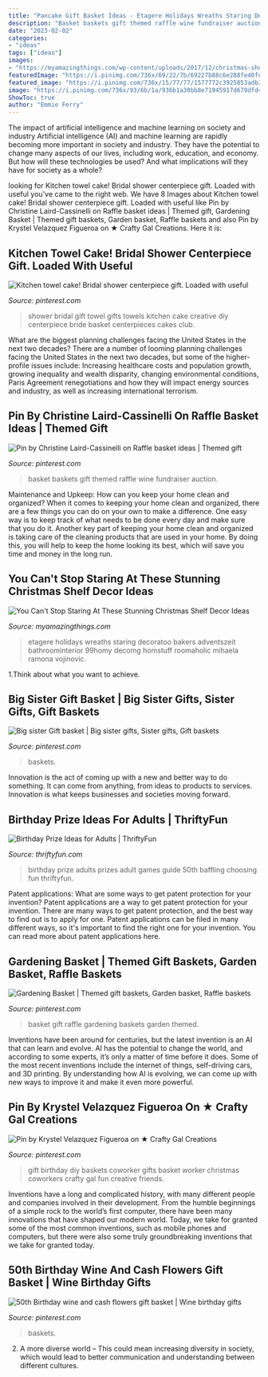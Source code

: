 ```yaml
---
title: "Pancake Gift Basket Ideas - Etagere Holidays Wreaths Staring Decoratoo Bakers Adventszeit Bathroominterior 99homy Decomg Homstuff Roomaholic Mihaela Ramona Vojinovic"
description: "Basket baskets gift themed raffle wine fundraiser auction"
date: "2023-02-02"
categories:
- "ideas"
tags: ["ideas"]
images:
- "https://myamazingthings.com/wp-content/uploads/2017/12/christmas-shelf-decor-4-.jpg"
featuredImage: "https://i.pinimg.com/736x/69/22/7b/69227b88c6e288fe40fdb1ffe4a27c5a.jpg"
featured_image: "https://i.pinimg.com/736x/15/77/77/1577772c3925853adb35ded49c78f24c--big-sister-gifts-big-sisters.jpg"
image: "https://i.pinimg.com/736x/93/6b/1a/936b1a30bb8e71945917d679dfd4500d--raffle-baskets-basket-gift.jpg"
ShowToc: true
author: "Emmie Ferry"
---
```



The impact of artificial intelligence and machine learning on society and industry
Artificial intelligence (AI) and machine learning are rapidly becoming more important in society and industry. They have the potential to change many aspects of our lives, including work, education, and economy. But how will these technologies be used? And what implications will they have for society as a whole?

	

		
looking for Kitchen towel cake! Bridal shower centerpiece gift. Loaded with useful you've came to the right web. We have 8 Images about Kitchen towel cake! Bridal shower centerpiece gift. Loaded with useful like Pin by Christine Laird-Cassinelli on Raffle basket ideas | Themed gift, Gardening Basket | Themed gift baskets, Garden basket, Raffle baskets and also Pin by Krystel Velazquez Figueroa on ★ Crafty Gal Creations. Here it is:
		
    
## Kitchen Towel Cake! Bridal Shower Centerpiece Gift. Loaded With Useful

<img loading=lazy src="https://i.pinimg.com/736x/70/94/56/709456276098ca050209aed7008fb962.jpg" onerror="this.onerror=null;this.src='https://tse1.mm.bing.net/th?id=OIP.gMIHCDGrroPZcKRolx3ozwHaLk&amp;pid=15.1';" alt="Kitchen towel cake! Bridal shower centerpiece gift. Loaded with useful">

_Source: pinterest.com_

>shower bridal gift towel gifts towels kitchen cake creative diy centerpiece bride basket centerpieces cakes club. 

	

What are the biggest planning challenges facing the United States in the next two decades?
There are a number of looming planning challenges facing the United States in the next two decades, but some of the higher-profile issues include: Increasing healthcare costs and population growth, growing inequality and wealth disparity, changing environmental conditions, Paris Agreement renegotiations and how they will impact energy sources and industry, as well as increasing international terrorism.

    
## Pin By Christine Laird-Cassinelli On Raffle Basket Ideas | Themed Gift

<img loading=lazy src="https://i.pinimg.com/736x/c7/5b/a1/c75ba1948f492fed96f007150524b2ec--basket-ideas.jpg" onerror="this.onerror=null;this.src='https://tse1.mm.bing.net/th?id=OIP.i9-1K7w4pp3CUkxMmHMJDwHaJ4&amp;pid=15.1';" alt="Pin by Christine Laird-Cassinelli on Raffle basket ideas | Themed gift">

_Source: pinterest.com_

>basket baskets gift themed raffle wine fundraiser auction. 

	

Maintenance and Upkeep: How can you keep your home clean and organized?
When it comes to keeping your home clean and organized, there are a few things you can do on your own to make a difference. One easy way is to keep track of what needs to be done every day and make sure that you do it. Another key part of keeping your home clean and organized is taking care of the cleaning products that are used in your home. By doing this, you will help to keep the home looking its best, which will save you time and money in the long run.

    
## You Can&#039;t Stop Staring At These Stunning Christmas Shelf Decor Ideas

<img loading=lazy src="https://myamazingthings.com/wp-content/uploads/2017/12/christmas-shelf-decor-4-.jpg" onerror="this.onerror=null;this.src='https://tse4.mm.bing.net/th?id=OIP._CG7Wx0Id1D7v5Zf-oFhzgHaOn&amp;pid=15.1';" alt="You Can&#039;t Stop Staring At These Stunning Christmas Shelf Decor Ideas">

_Source: myamazingthings.com_

>etagere holidays wreaths staring decoratoo bakers adventszeit bathroominterior 99homy decomg homstuff roomaholic mihaela ramona vojinovic. 

	

1.Think about what you want to achieve.

    
## Big Sister Gift Basket | Big Sister Gifts, Sister Gifts, Gift Baskets

<img loading=lazy src="https://i.pinimg.com/736x/15/77/77/1577772c3925853adb35ded49c78f24c--big-sister-gifts-big-sisters.jpg" onerror="this.onerror=null;this.src='https://tse3.mm.bing.net/th?id=OIP.X-o9hKz3O7AMQBlMShrJEgCoEs&amp;pid=15.1';" alt="Big sister Gift basket | Big sister gifts, Sister gifts, Gift baskets">

_Source: pinterest.com_

>baskets. 

	

Innovation is the act of coming up with a new and better way to do something. It can come from anything, from ideas to products to services. Innovation is what keeps businesses and societies moving forward.

    
## Birthday Prize Ideas For Adults | ThriftyFun

<img loading=lazy src="http://img.thrfun.com/img/025/657/birthday_prize_ideas_for_adults_s1.jpg" onerror="this.onerror=null;this.src='https://tse2.mm.bing.net/th?id=OIP.D6V4ec3yXNBJAZ5dxT0LTgAAAA&amp;pid=15.1';" alt="Birthday Prize Ideas for Adults | ThriftyFun">

_Source: thriftyfun.com_

>birthday prize adults prizes adult games guide 50th baffling choosing fun thriftyfun. 

	

Patent applications: What are some ways to get patent protection for your invention?
Patent applications are a way to get patent protection for your invention. There are many ways to get patent protection, and the best way to find out is to apply for one. Patent applications can be filed in many different ways, so it's important to find the right one for your invention. You can read more about patent applications here.

    
## Gardening Basket | Themed Gift Baskets, Garden Basket, Raffle Baskets

<img loading=lazy src="https://i.pinimg.com/736x/93/6b/1a/936b1a30bb8e71945917d679dfd4500d--raffle-baskets-basket-gift.jpg" onerror="this.onerror=null;this.src='https://tse2.mm.bing.net/th?id=OIP.U926y8IIWE7OzEJUwMWr0wHaJ4&amp;pid=15.1';" alt="Gardening Basket | Themed gift baskets, Garden basket, Raffle baskets">

_Source: pinterest.com_

>basket gift raffle gardening baskets garden themed. 

	

Inventions have been around for centuries, but the latest invention is an AI that can learn and evolve. AI has the potential to change the world, and according to some experts, it’s only a matter of time before it does. Some of the most recent inventions include the internet of things, self-driving cars, and 3D printing. By understanding how AI is evolving, we can come up with new ways to improve it and make it even more powerful.

    
## Pin By Krystel Velazquez Figueroa On ★ Crafty Gal Creations

<img loading=lazy src="https://i.pinimg.com/736x/d5/76/9c/d5769c741f1c8a39c3171eb7ed4321a6--diy-birthday-gift-birthday-gift-baskets.jpg" onerror="this.onerror=null;this.src='https://tse3.mm.bing.net/th?id=OIP.nShNIVtWo4TI3ONwhoaHGgHaJ4&amp;pid=15.1';" alt="Pin by Krystel Velazquez Figueroa on ★ Crafty Gal Creations">

_Source: pinterest.com_

>gift birthday diy baskets coworker gifts basket worker christmas coworkers crafty gal fun creative friends. 

	

Inventions have a long and complicated history, with many different people and companies involved in their development. From the humble beginnings of a simple rock to the world’s first computer, there have been many innovations that have shaped our modern world. Today, we take for granted some of the most common inventions, such as mobile phones and computers, but there were also some truly groundbreaking inventions that we take for granted today.

    
## 50th Birthday Wine And Cash Flowers Gift Basket | Wine Birthday Gifts

<img loading=lazy src="https://i.pinimg.com/736x/69/22/7b/69227b88c6e288fe40fdb1ffe4a27c5a.jpg" onerror="this.onerror=null;this.src='https://tse3.mm.bing.net/th?id=OIP.i7kE76f4gVci55VPBzvwAgHaNL&amp;pid=15.1';" alt="50th Birthday wine and cash flowers gift basket | Wine birthday gifts">

_Source: pinterest.com_

>baskets. 

	

2. A more diverse world – This could mean increasing diversity in society, which would lead to better communication and understanding between different cultures.


